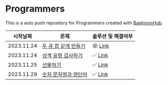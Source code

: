 # Programmers
This is a auto push repository for Programmers created with [BaekjoonHub](https://github.com/BaekjoonHub/BaekjoonHub).

| 시작날짜 | 문제 | 솔루션 및 해결여부|
|--|--|--|
| 2023.11.24 | [두 큐 합 같게 만들기](https://school.programmers.co.kr/learn/courses/30/lessons/118667) | 😵 [Link](https://github.com/210B/Programmers/tree/main/%ED%94%84%EB%A1%9C%EA%B7%B8%EB%9E%98%EB%A8%B8%EC%8A%A4/2/118667.%E2%80%85%EB%91%90%E2%80%85%ED%81%90%E2%80%85%ED%95%A9%E2%80%85%EA%B0%99%EA%B2%8C%E2%80%85%EB%A7%8C%EB%93%A4%EA%B8%B0)
| 2023.11.24 | [성격 유형 검사하기](https://school.programmers.co.kr/learn/courses/30/lessons/118666) | ✅ [Link](https://github.com/210B/Programmers/tree/main/%ED%94%84%EB%A1%9C%EA%B7%B8%EB%9E%98%EB%A8%B8%EC%8A%A4/1/118666.%E2%80%85%EC%84%B1%EA%B2%A9%E2%80%85%EC%9C%A0%ED%98%95%E2%80%85%EA%B2%80%EC%82%AC%ED%95%98%EA%B8%B0)
| 2023.11.25 | [선물하기]() | ✅ [Link]()
| 2023.11.29 | [숫자 문자열과 영단어](https://school.programmers.co.kr/learn/courses/30/lessons/81301) | ✅ [Link](https://github.com/210B/Programmers/commit/09ace930e1a64647cf596de2212e10e3602b0913)

